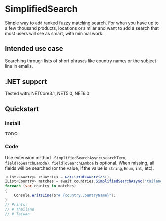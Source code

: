 # SimplifiedSearch
Simple way to add ranked fuzzy matching search.
For when you have up to a few thousand products, locations or similar and want to add a search that most users will see as smart, with minimal work.
## Intended use case
Searching through lists of short phrases like country names or the subject line in emails.
## .NET support
Tested with: NETCore3.1, NET5.0, NET6.0
## Quickstart
### Install
TODO
### Code
Use extension method `.SimplifiedSearchAsync(searchTerm, fieldToSearchLambda)`.
`fieldToSearchLambda` is optional. When missing, all fields will be searched (or the value, if the value is `string`, `Enum`, `int`, etc).
```c#
IList<Country> countries = GetListOfCountries();
IList<Country> matches = await countries.SimplifiedSearchAsync("tailand", x => x.CountryName);
foreach (var country in matches)
{
    Console.WriteLine($"# {country.CountryName}");
}
// Prints:
// # Thailand
// # Taiwan
```
